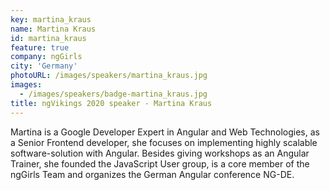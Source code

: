 ```yaml
---
key: martina_kraus
name: Martina Kraus
id: martina_kraus
feature: true
company: ngGirls
city: 'Germany'
photoURL: /images/speakers/martina_kraus.jpg
images:
  - /images/speakers/badge-martina_kraus.jpg
title: ngVikings 2020 speaker - Martina Kraus
---
```

Martina is a Google Developer Expert in Angular and Web Technologies, as a Senior Frontend developer, she focuses on implementing highly scalable software-solution with Angular. Besides giving workshops as an Angular Trainer, she founded the JavaScript User group, is a core member of the ngGirls Team and organizes the German Angular conference NG-DE.